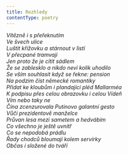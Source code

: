 ```yaml
---
title: Rozhledy
contentType: poetry
---
```


<section>

_Vítězně i s přeřeknutím  
Ve švech ulice  
Luštit křížovku a stárnout v listí  
V přecpané tramvaji  
Jen proto že je cítit sádlem  
Že se zablesklo a nikdo neví kolik uhodilo  
Se vším souhlasit když se řekne: pension  
Na podzim číst německé romantiky  
Přidat ke kloubům i plandající pléd Mallarméa  
K podpisu přes celou obrazovku i celou Vídeň  
Vím nebo taky ne  
Čína zcenzurovala Putinovo galantní gesto  
Vůči prezidentově manželce  
Průvan lesa mezi sametem a hedvábím  
Co všechno je ještě uvnitř  
Co se nepodobá prádlu  
Řady chodců bloumají kolem servírky  
Občas i složené do tváří_

</section>
